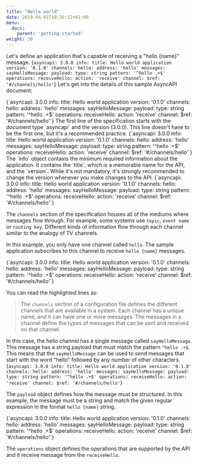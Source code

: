 ```yaml
---
title: "Hello world"
date: 2019-04-01T10:56:52+01:00
menu:
  docs:
    parent: 'getting-started'
weight: 30
---
```


Let's define an application that's capable of receiving a "hello {name}" message.
<CodeBlock>
{`asyncapi: 3.0.0
info:
  title: Hello world application
  version: '0.1.0'
channels:
  hello:
    address: 'hello'
    messages:
      sayHelloMessage:
        payload:
          type: string
          pattern: '^hello .+$'
operations:
  receiveHello:
    action: 'receive'
    channel:
      $ref: '#/channels/hello'`}
</CodeBlock>
Let's get into the details of this sample AsyncAPI document:

<CodeBlock highlightedLines={[1]}>
{`asyncapi: 3.0.0
info:
  title: Hello world application
  version: '0.1.0'
channels:
  hello:
    address: 'hello'
    messages:
      sayHelloMessage:
        payload:
          type: string
          pattern: '^hello .+$'
operations:
  receiveHello:
    action: 'receive'
    channel:
      $ref: '#/channels/hello'`}
</CodeBlock>
The first line of the specification starts with the document type `asyncapi` and the version (3.0.0). This line doesn't have to be the first one, but it's a recommended practice.
<CodeBlock highlightedLines={[2,3,4]}>
{`asyncapi: 3.0.0
info:
  title: Hello world application
  version: '0.1.0'
channels:
  hello:
    address: 'hello'
    messages:
      sayHelloMessage:
        payload:
          type: string
          pattern: '^hello .+$'
operations:
  receiveHello:
    action: 'receive'
    channel:
      $ref: '#/channels/hello'`}
</CodeBlock>
The `info` object contains the minimum required information about the application. It contains the `title`, which is a memorable name for the API, and the `version`. While it's not mandatory, it's strongly recommended to change the version whenever you make changes to the API.

<CodeBlock highlightedLines={[5,6,7,8,9,10,11,12]}>
{`asyncapi: 3.0.0
info:
  title: Hello world application
  version: '0.1.0'
channels:
  hello:
    address: 'hello'
    messages:
      sayHelloMessage:
        payload:
          type: string
          pattern: '^hello .+$'
operations:
  receiveHello:
    action: 'receive'
    channel:
      $ref: '#/channels/hello'`}
</CodeBlock>

The `channels` section of the specification houses all of the mediums where messages flow through. For example, some systems use `topic`, `event name` or `routing key`. Different kinds of information flow through each channel similar to the analogy of TV channels.

In this example, you only have one channel called `hello`. The sample application subscribes to this channel to receive `hello {name}` messages.

<CodeBlock highlightedLines={[6,7,8,9]}>
{`asyncapi: 3.0.0
info:
  title: Hello world application
  version: '0.1.0'
channels:
  hello:
    address: 'hello'
    messages:
      sayHelloMessage:
        payload:
          type: string
          pattern: '^hello .+$'
operations:
  receiveHello:
    action: 'receive'
    channel:
      $ref: '#/channels/hello'`}
</CodeBlock>

You can read the highlighted lines as:
> The `channels` section of a configuration file defines the different channels that are available in a system. Each channel has a unique name, and it can have one or more messages. The messages in a channel define the types of messages that can be sent and received on that channel.

In this case, the hello channel has a single message called `sayHelloMessage`. This message has a string payload that must match the pattern `^hello .+$`. This means that the `sayHelloMessage` can be used to send messages that start with the word "hello" followed by any number of other characters.
<CodeBlock highlightedLines={[10,11,12]}>
{`asyncapi: 3.0.0
info:
  title: Hello world application
  version: '0.1.0'
channels:
  hello:
    address: 'hello'
    messages:
      sayHelloMessage:
        payload:
          type: string
          pattern: '^hello .+$'
operations:
  receiveHello:
    action: 'receive'
    channel:
      $ref: '#/channels/hello'`}
</CodeBlock>

The `payload` object defines how the message must be structured. In this example, the message must be a string and match the given regular expression in the format `hello {name}` string.

<CodeBlock highlightedLines={[13,14,15,16,17]}>
{`asyncapi: 3.0.0
info:
  title: Hello world application
  version: '0.1.0'
channels:
  hello:
    address: 'hello'
    messages:
      sayHelloMessage:
        payload:
          type: string
          pattern: '^hello .+$'
operations:
  receiveHello:
    action: 'receive'
    channel:
      $ref: '#/channels/hello'`}
</CodeBlock>

The `operations` object defines the operations that are supported by the API and it receive message from the `receiveHello`.
